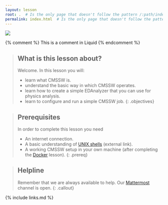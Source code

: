 ```yaml
---
layout: lesson
root: .  # Is the only page that doesn't follow the pattern /:path/index.html
permalink: index.html  # Is the only page that doesn't follow the pattern /:path/index.html
---
```

![](http://cms-sw.github.io/images/jets_v1.png)
<!-- this is an html comment -->

{% comment %} This is a comment in Liquid {% endcomment %}

> ## What is this lesson about?
>
> Welcome.  In this lesson you will:
> - learn what CMSSW is.
> - understand the basic way in which CMSSW operates.
> - learn how to create a simple EDAnalyzer that you can use for physics analysis.
> - learn to configure and run a simple CMSSW job.
{: .objectives}

> ## Prerequisites
> In order to complete this lesson you need
> - An internet connection.
> - A basic understanding of [UNIX shells](https://swcarpentry.github.io/shell-novice/) (external link).
> - A working CMSSW setup in your own machine (after completing the [Docker](https://cms-opendata-workshop.github.io/workshop2022-lesson-docker/) lesson).
{: .prereq}

> ## Helpline
>
> Remember that we are always available to help.  Our [Mattermost](https://mattermost.web.cern.ch/cmsodws2022/channels/cmssw-pre-exercise) channel is open.
{: .callout}

{% include links.md %}
